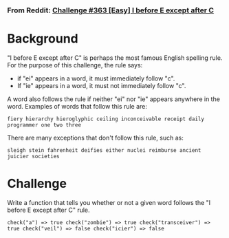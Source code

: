 ### From Reddit: [Challenge #363 [Easy] I before E except after C](https://www.reddit.com/r/dailyprogrammer/comments/8q96da/20180611_challenge_363_easy_i_before_e_except/)
# Background

"I before E except after C" is perhaps the most famous English spelling rule. For the purpose of this challenge, the rule says:

* if "ei" appears in a word, it must immediately follow "c".
* If "ie" appears in a word, it must not immediately follow "c".

A word also follows the rule if neither "ei" nor "ie" appears anywhere in the word. Examples of words that follow this rule are:

    fiery hierarchy hieroglyphic ceiling inconceivable receipt daily programmer one two three

There are many exceptions that don't follow this rule, such as:

    sleigh stein fahrenheit deifies either nuclei reimburse ancient juicier societies

# Challenge

Write a function that tells you whether or not a given word follows the "I before E except after C" rule.

    check("a") => true check("zombie") => true check("transceiver") => true check("veil") => false check("icier") => false